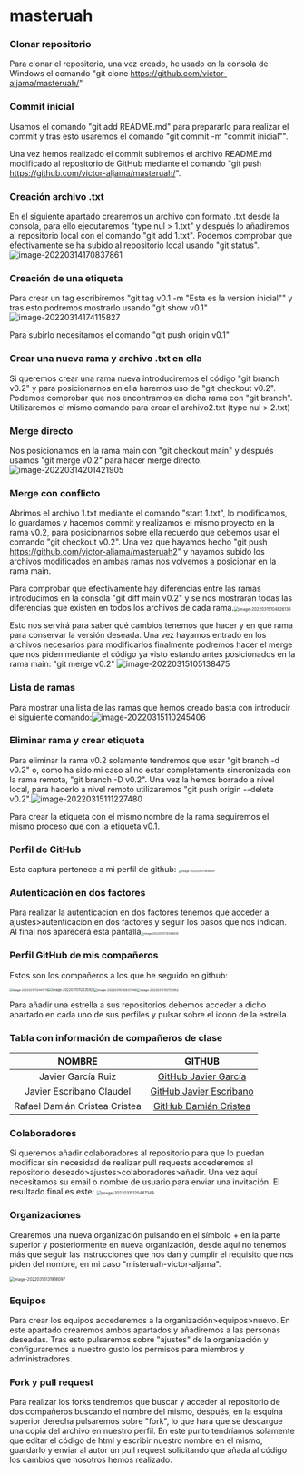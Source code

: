 # masteruah

### Clonar repositorio

Para clonar el repositorio, una vez creado, he usado en la consola de Windows el comando "git clone https://github.com/victor-aljama/masteruah/"

### Commit inicial

Usamos el comando "git add README.md" para prepararlo para realizar el commit y tras esto usaremos el comando "git commit -m "commit inicial"".

Una vez hemos realizado el commit  subiremos el archivo README.md modificado al repositorio de GitHub mediante el comando "git push https://github.com/victor-aljama/masteruah/".

### Creación archivo .txt

En el siguiente apartado crearemos un archivo con formato .txt desde la consola, para ello ejecutaremos "type nul > 1.txt" y después lo añadiremos al repositorio local con el comando "git add 1.txt". Podemos comprobar que efectivamente se ha subido al repositorio local usando "git status".![image-20220314170837861](C:\Users\victo\AppData\Roaming\Typora\typora-user-images\image-20220314170837861.png)

### Creación de una etiqueta

Para crear un tag escribiremos "git tag v0.1 -m "Esta es la version inicial"" y tras esto podremos mostrarlo usando "git show v0.1"![image-20220314174115827](C:\Users\victo\AppData\Roaming\Typora\typora-user-images\image-20220314174115827.png)

Para subirlo necesitamos el comando "git push origin v0.1"

### Crear una nueva rama y archivo .txt en ella

Si queremos crear una rama nueva introduciremos el código "git branch v0.2" y para posicionarnos en ella haremos uso de "git checkout v0.2". Podemos comprobar que nos encontramos en dicha rama con "git branch". Utilizaremos el mismo comando para crear el archivo2.txt (type nul > 2.txt)

### Merge directo

Nos posicionamos en la rama main con "git checkout main" y después usamos "git merge v0.2" para hacer merge directo.![image-20220314201421905](C:\Users\victo\AppData\Roaming\Typora\typora-user-images\image-20220314201421905.png)

### Merge con conflicto

Abrimos el archivo 1.txt mediante el comando "start 1.txt", lo modificamos, lo guardamos y hacemos commit y realizamos el mismo proyecto en la rama v0.2, para posicionarnos sobre ella recuerdo que debemos usar el comando "git checkout v0.2". Una vez que hayamos hecho "git push https://github.com/victor-aljama/masteruah2" y hayamos subido los archivos modificados en ambas ramas nos volvemos a posicionar en la rama main.

Para comprobar que efectivamente hay diferencias entre las ramas introducimos en la consola "git diff main v0.2" y se nos mostrarán todas las diferencias que existen en todos los archivos de cada rama.<img src="C:\Users\victo\AppData\Roaming\Typora\typora-user-images\image-20220315104826136.png" alt="image-20220315104826136" style="zoom:50%;" />

Esto nos servirá para saber qué cambios tenemos que hacer y en qué rama para conservar la versión deseada. Una vez hayamos entrado en los archivos necesarios para modificarlos finalmente podremos hacer el merge que nos piden mediante el código ya visto estando antes posicionados en la rama main: "git merge v0.2" ![image-20220315105138475](C:\Users\victo\AppData\Roaming\Typora\typora-user-images\image-20220315105138475.png)

### Lista de ramas

Para mostrar una lista de las ramas que hemos creado basta con introducir el siguiente comando:![image-20220315110245406](C:\Users\victo\AppData\Roaming\Typora\typora-user-images\image-20220315110245406.png)

### Eliminar rama y crear etiqueta

Para eliminar la rama v0.2 solamente tendremos que usar "git branch -d v0.2" o, como ha sido mi caso al no estar completamente sincronizada con la rama remota, "git branch -D v0.2". Una vez la hemos borrado a nivel local, para hacerlo a nivel remoto utilizaremos "git push origin --delete v0.2".![image-20220315111227480](C:\Users\victo\AppData\Roaming\Typora\typora-user-images\image-20220315111227480.png)

Para crear la etiqueta con el mismo nombre de la rama seguiremos el mismo proceso que con la etiqueta v0.1.

### Perfil  de  GitHub

Esta captura pertenece a mi perfil de github: <img src="C:\Users\victo\AppData\Roaming\Typora\typora-user-images\image-20220315111658591.png" alt="image-20220315111658591" style="zoom: 33%;" />

### Autenticación en dos factores

Para realizar la autenticacion en dos factores tenemos que acceder a ajustes>autenticacion en dos factores y seguir los pasos que nos indican. Al final nos aparecerá esta pantalla<img src="C:\Users\victo\AppData\Roaming\Typora\typora-user-images\image-20220315112046826.png" alt="image-20220315112046826" style="zoom: 33%;" />

### Perfil GitHub de mis compañeros

Estos son los compañeros a los que he seguido en github:

<img src="C:\Users\victo\AppData\Roaming\Typora\typora-user-images\image-20220315112441776.png" alt="image-20220315112441776" style="zoom:35%;" /><img src="C:\Users\victo\AppData\Roaming\Typora\typora-user-images\image-20220315112535921.png" alt="image-20220315112535921" style="zoom:41%;" /><img src="C:\Users\victo\AppData\Roaming\Typora\typora-user-images\image-20220315112637849.png" alt="image-20220315112637849" style="zoom:38%;" /><img src="C:\Users\victo\AppData\Roaming\Typora\typora-user-images\image-20220315112732952.png" alt="image-20220315112732952" style="zoom:37%;" />

Para añadir una estrella a sus repositorios debemos acceder a dicho apartado en cada uno de sus perfiles y pulsar sobre el icono de la estrella.

### Tabla con información de compañeros de clase

|            NOMBRE             |                           GITHUB                            |
| :---------------------------: | :---------------------------------------------------------: |
|      Javier García Ruiz       | [GitHub Javier García](https://github.com/JavierGarciaRuiz) |
|   Javier Escribano Claudel    | [GitHub Javier Escribano](https://github.com/javieresccla)  |
| Rafael Damián Cristea Cristea |  [GitHub Damián Cristea](https://github.com/MrDamian1723)   |

### Colaboradores

Si queremos añadir colaboradores al repositorio para que lo puedan modificar sin necesidad de realizar pull requests accederemos al repositorio deseado>ajustes>colaboradores>añadir. Una vez aquí necesitamos su email o nombre de usuario para enviar una invitación. El resultado final es este: <img src="C:\Users\victo\AppData\Roaming\Typora\typora-user-images\image-20220315125447349.png" alt="image-20220315125447349" style="zoom:50%;" />

### Organizaciones

Crearemos una nueva organización pulsando en el símbolo + en la parte superior y posteriormente en nueva organización, desde aquí no tenemos más que seguir las instrucciones que nos dan y cumplir el requisito que nos piden del nombre, en mi caso "misteruah-victor-aljama".

<img src="C:\Users\victo\AppData\Roaming\Typora\typora-user-images\image-20220315131918097.png" alt="image-20220315131918097" style="zoom:50%;" />

### Equipos

Para crear los equipos accederemos a la organización>equipos>nuevo. En este apartado crearemos ambos apartados y añadiremos a las personas deseadas. Tras esto pulsaremos sobre "ajustes" de la organización y configuraremos a nuestro gusto los permisos para miembros y administradores.

### Fork y pull request

Para realizar los forks tendremos que buscar y acceder al repositorio de dos compañeros buscando el nombre del mismo, después, en la esquina superior derecha pulsaremos sobre "fork", lo que hara que se descargue una copia del archivo en nuestro perfil. En este punto tendríamos solamente que editar el código de html y escribir nuestro nombre en el mismo, guardarlo y enviar al autor un pull request solicitando que añada al código los cambios que nosotros hemos realizado.

